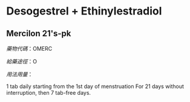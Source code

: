 # Desogestrel + Ethinylestradiol

## Mercilon 21's-pk

*藥物代碼*：OMERC

*給藥途徑*：O

*用法用量*：

1 tab daily starting from the 1st day of menstruation
For 21 days without interruption, then 7 tab-free days.


